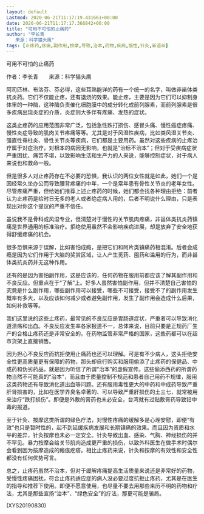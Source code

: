 ```yaml
---
layout: default
Lastmod: 2020-06-21T11:17:19.431661+00:00
date: 2020-06-21T11:17:17.366842+00:00
title: "可用不可怕的止痛药"
author: "李长青
　　来源：科学猫头鹰"
tags: [止疼药,疼痛,副作用,按摩,导致,治本,药物,疾病,慢性,针灸,新语丝]
---
```


可用不可怕的止痛药

作者：李长青　　来源：科学猫头鹰

阿司匹林、布洛芬、芬必得，这些耳熟能详的药有一个统一的名字，叫做非甾体类抗炎药。它们不仅能止疼，还有退烧的效果。能止疼，主要是因为它们可以抑制身体里的一种酶，这种酶负责催化细胞膜中的成分转化成前列腺素，而前列腺素是很多疾病出现炎症的介质，炎症则大多伴有疼痛、发热的症状。

这类止疼药的应用范围非常广泛，包括急性跌打损伤、感冒头痛、慢性癌症疼痛、慢性炎症导致的肌肉关节疼痛等等。尤其是对于风湿性疾病，比如类风湿关节炎、强直性脊柱炎、骨性关节炎等疾病，它们都是主要用药。虽然对这些疾病的止疼治疗属于对症治疗，对根本的病因无影响，也就是“治标不治本”；但对于受疾病症状严重困扰、痛苦不堪，以致影响生活和生产力的人来说，能够控制症状，对于病人来说也和救命一般。

但是很多人对止疼药存在不必要的恐惧，我认识的两位女性就是如此，她们一个是因经常久坐办公而导致腰背疼痛的中年，一个是常年患有骨性关节炎的老年女性。尽管疼痛严重，但给她们推荐上述止疼药的时候，她们都会找各种理由拒绝：前者认为止疼药是给时日无多的老人或者绝症病人用的，后者不明说什么理由，只是表现出对你这个提议的严重不信任。

虽说我不是骨科或风湿专业，但清楚对于慢性的关节肌肉疼痛，非甾体类抗炎药镇痛是世界通用的标准治疗。拒绝使用虽然不会影响疾病进展，却是放弃了安全地获得舒缓疼痛的机会。

很多恐惧来源于误解，比如害怕成瘾，是把它们和阿片类镇痛药相混淆。后者会成瘾是因为它们作用于大脑的奖赏区域，让人产生觅药、囤药和滥用的行为，而非甾体类抗炎药并无这种作用。

还有的是因为害怕副作用，这是应该的，任何药物在服用前都应该了解其副作用和不良反应。但重点在于“了解”上。好多人虽然害怕副作用，但并不清楚自己害怕的究竟是什么副作用，哪些副作用可以接受，哪些不可接受，接受不了的副作用发生概率有多大，以及应该如何减少或者避免副作用，发生了副作用会造成什么后果，如何补救等等。

我们这里说的这些止疼药，最常见的不良反应是胃肠道症状，严重者可以导致消化道溃疡和出血。不良反应发生率各家报道不一，总体来说，目前只要是正规药厂生产的合格止疼药还是非常安全的。在药物监管非常严格的国家，这些药都可以在超市货架上直接销售。

因为担心不良反应而抗拒使用止痛药也还可以理解。可是有不少病人，这头拒绝安全性更高质量更有保障的药物，那头却自行购买和服用偷添了止疼药的保健品、中成药和伪劣药品，就是因为听信了所谓“治本”的虚假宣传。这些偷添西药的所谓药物当然不可能真的“治本”，而且由于质量控制不规范和患者自己用药不规律，服用这类药物还有导致消化道出血等问题。还有服用毒性更大的中药和中成药导致严重肝肾损害的，比如在医学界臭名卓著的、可以导致严重肝损伤的土三七，就常被用来治疗“跌打损伤”。即便是外敷的膏药也未必安全，台湾就有过贴敷膏药导致铅中毒的报道。

至于针灸、按摩这类所谓的绿色疗法，对慢性疼痛的缓解多是心理安慰，即便“有效”也只是暂时性的，起不到延缓疾病发展和长期镇痛的效果。而且因为资质和水平的差异，针灸按摩也未必一定安全。针灸导致出血、感染、气胸、神经损伤的并不罕见。暴力按摩会给关节肌肉造成更严重的损伤，以致外科医生在做手术时偶尔会看到因为按摩造成的瘢痕疙瘩。相比止疼药来说，针灸和按摩的有效性和安全性都没有任何优势可言。

总之，止疼药虽然不治本，但对于缓解疼痛提高生活质量来说还是非常好的药物，受慢性疼痛困扰，符合止疼药适应症的病人没必要过度抗拒止疼药，尤其是在医生的指导和推荐下使用。即便不愿意使用，也尽量不要去用那些来历不明的药物和疗法，尤其是那些宣扬“治本”、“绿色安全”的疗法，那更可能是骗局。

(XYS20190830)

